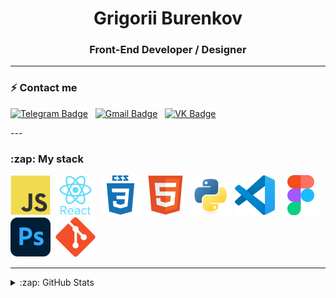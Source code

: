 <h1 align="center">Grigorii Burenkov</h1>
<h3 align="center">Front-End Developer / Designer</h3>

---

<h3 align="left">⚡ Contact me</h3>
<p id="badges">
  <a href="https://t.me/skv0rr"><img src="https://img.shields.io/badge/Telegram-blue?style=for-the-badge&logo=telegram&logoColor=white" alt="Telegram Badge" style="border: none;"/></a> &nbsp;
  <a href="mailto:skvorgrand@gmail.com"><img src="https://img.shields.io/badge/Gmail-D14836?style=for-the-badge&logo=gmail&logoColor=white" alt="Gmail Badge" style="border: none;"/></a> &nbsp;
  <a href="https://vk.com/skv0rr"><img src="https://img.shields.io/badge/VK-blue?style=for-the-badge&logo=vk&logoColor=white" alt="VK Badge" style="border: none;"/></a>
</p>
---

<h3 align="left">:zap: My stack</h3>
<div>
  <img src="https://github.com/devicons/devicon/blob/master/icons/javascript/javascript-original.svg" title="JavaScript" alt="JavaScript" width="64" height="64"/>&nbsp;
  <img src="https://github.com/devicons/devicon/blob/master/icons/react/react-original-wordmark.svg" title="React" alt="React" width="64" height="64"/>&nbsp;
  <img src="https://github.com/devicons/devicon/blob/master/icons/css3/css3-plain-wordmark.svg"  title="CSS3" alt="CSS" width="64" height="64"/>&nbsp;
  <img src="https://github.com/devicons/devicon/blob/master/icons/html5/html5-original.svg" title="HTML5" alt="HTML" width="64" height="64"/>&nbsp;
  <img src="https://github.com/devicons/devicon/blob/master/icons/python/python-original.svg" title="Python" alt="Python" width="64" height="64"/>&nbsp;
  <img src="https://github.com/devicons/devicon/blob/master/icons/vscode/vscode-original.svg" title="VScode" alt="VScode" width="64" height="64"/>&nbsp;
  <img src="https://github.com/devicons/devicon/blob/master/icons/figma/figma-original.svg" title="Figma" alt="Figma" width="64" height="64"/>&nbsp;
  <img src="https://github.com/devicons/devicon/blob/master/icons/photoshop/photoshop-original.svg" title="Photoshop" alt="Photoshop" width="64" height="64"/>&nbsp;
  <img src="https://github.com/devicons/devicon/blob/master/icons/git/git-original.svg" title="Git" **alt="Git" width="64" height="64"/>
</div>

---

<div>
  <details>
    <summary>:zap: GitHub Stats</summary>
    <img align="left" alt="Grigorii's GitHub Stats" src="https://github-readme-stats.vercel.app/api?username=skv0r&show_icons=true&hide_border=false&title_color=ff652f&icon_color=FFE640&bg_color=09131B&text_color=ffffff&border_color=0c1a25" />
    <a align="right" href="https://git.io/streak-stats"><img src="https://github-readme-streak-stats.herokuapp.com?user=skv0r&theme=dark&hide_border=true&date_format=j%20M%5B%20Y%5D&card_width=487" alt="GitHub Streak" /></a>
  </details>
</div>
